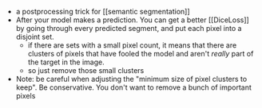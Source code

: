 - a postprocessing trick for [[semantic segmentation]]
- After your model makes a prediction. You can get a better [[DiceLoss]] by going through every predicted segment, and put each pixel into a disjoint set.
	- if there are sets with a small pixel count, it means that there are clusters of pixels that have fooled the model and aren't *really* part of the target in the image.
	- so just remove those small clusters
- Note: be careful when adjusting the "minimum size of pixel clusters to keep". Be conservative. You don't want to remove a bunch of important pixels